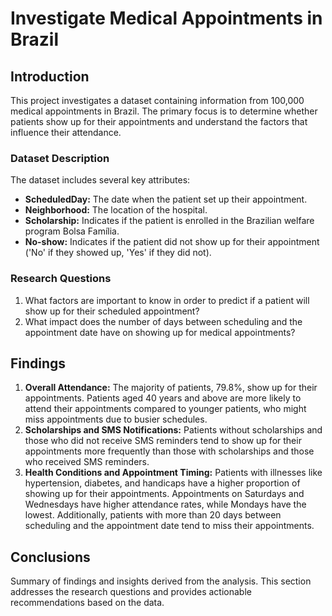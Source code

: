 # Investigate Medical Appointments in Brazil


## Introduction
This project investigates a dataset containing information from 100,000 medical appointments in Brazil. The primary focus is to determine whether patients show up for their appointments and understand the factors that influence their attendance.

### Dataset Description
The dataset includes several key attributes:
- **ScheduledDay:** The date when the patient set up their appointment.
- **Neighborhood:** The location of the hospital.
- **Scholarship:** Indicates if the patient is enrolled in the Brazilian welfare program Bolsa Família.
- **No-show:** Indicates if the patient did not show up for their appointment ('No' if they showed up, 'Yes' if they did not).

### Research Questions
1. What factors are important to know in order to predict if a patient will show up for their scheduled appointment?
2. What impact does the number of days between scheduling and the appointment date have on showing up for medical appointments?


## Findings
1. **Overall Attendance:** The majority of patients, 79.8%, show up for their appointments. Patients aged 40 years and above are more likely to attend their appointments compared to younger patients, who might miss appointments due to busier schedules.
2. **Scholarships and SMS Notifications:** Patients without scholarships and those who did not receive SMS reminders tend to show up for their appointments more frequently than those with scholarships and those who received SMS reminders.
3. **Health Conditions and Appointment Timing:** Patients with illnesses like hypertension, diabetes, and handicaps have a higher proportion of showing up for their appointments. Appointments on Saturdays and Wednesdays have higher attendance rates, while Mondays have the lowest. Additionally, patients with more than 20 days between scheduling and the appointment date tend to miss their appointments.

## Conclusions
Summary of findings and insights derived from the analysis. This section addresses the research questions and provides actionable recommendations based on the data.

